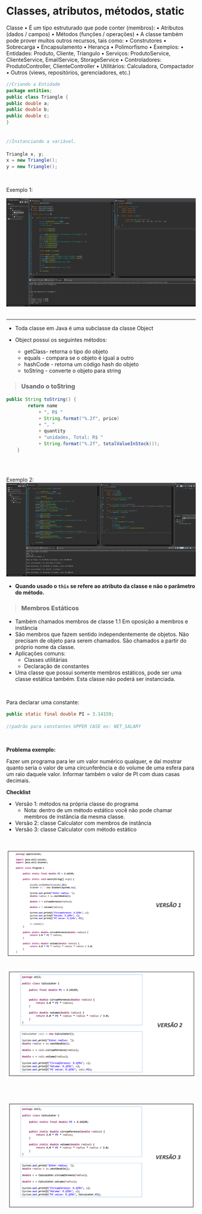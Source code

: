 # **Classes, atributos, métodos, static**

Classe
• É um tipo estruturado que pode conter (membros): 
    • Atributos (dados / campos) 
    • Métodos (funções / operações) 
• A classe também pode prover muitos outros recursos, tais como: • Construtores
    • Sobrecarga
    • Encapsulamento
    • Herança
    • Polimorfismo
• Exemplos: 
    • Entidades: Produto, Cliente, Triangulo
    • Serviços: ProdutoService, ClienteService, EmailService, StorageService
    • Controladores: ProdutoController, ClienteController • Utilitários: Calculadora, Compactador • Outros (views, repositórios, gerenciadores, etc.)

```java
//Criando a Entidade
package entities;
public class Triangle {
public double a;
public double b;
public double c;
}


//Instanciando a variável.

Triangle x, y;
x = new Triangle();
y = new Triangle();

```
<br>

Exemplo 1:

![Primeiro Problema com OO](/JAVA%20E%20OO/IMG/primeiroOO.png)
<br>
<br>

<hr>

* Toda classe em Java é uma subclasse da classe Object 

* Object possui os seguintes métodos: 
    * getClass- retorna o tipo do objeto
    * equals - compara se o objeto é igual a outro
    * hashCode - retorna um código hash do objeto
    * toString - converte o objeto para string

> ### **Usando o toString**

```java
public String toString() {
		return name 
			+ ", R$ "
			+ String.format("%.2f", price)
			+ ", "
			+ quantity
			+ "unidades, Total: R$ "
			+ String.format("%.2f", totalValueInStock());
	}
```
<br>
<br>

Exemplo 2:
![Segundo Exemplo OO](/JAVA%20E%20OO/IMG/segundoExemploOO1.png)
<br>

- **Quando usado o ```this``` se refere ao atributo da classe e não o parâmetro do método.**



> ### **Membros Estáticos**

* Também chamados membros de classe
    1.1 Em oposição a membros e instância
* São membros que fazem sentido independentemente de objetos. Não precisam de objeto para serem chamados. São chamados a partir do próprio nome da classe. 
* Aplicações comuns: 
    - Classes utilitárias
    - Declaração de constantes
* Uma classe que possui somente membros estáticos, pode ser uma classe estática também. Esta classe não poderá ser instanciada.

<br>

Para declarar uma constante: 
```java
public static final double PI = 3.14159;

//padrão para constantes UPPER CASE ex: NET_SALARY

```  
<br>

**Problema exemplo:**

Fazer um programa para ler um valor numérico qualquer, e daí mostrar quanto seria o valor de uma circunferência e do volume de uma esfera para um raio daquele valor.
Informar também o valor de PI com duas casas decimais.

**Checklist**

* Versão 1: métodos na própria classe do programa
    - Nota: dentro de um método estático você não pode chamar membros de instância da mesma classe.
* Versão 2: classe Calculator com membros de instância
* Versão 3: classe Calculator com método estático
<br>

![VERSÃO 1](/JAVA%20E%20OO/IMG/exemploMemboE1.png)
<br>
<br>

![VERSÃO 2](/JAVA%20E%20OO/IMG/exemploMembroE2.png)

<br>
<br>

![VERSÃO 3](/JAVA%20E%20OO/IMG/exemploMembroE3.png)